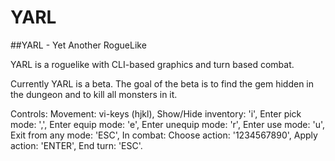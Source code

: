# YARL
##YARL - Yet Another RogueLike

YARL is a roguelike with CLI-based graphics and turn based combat.

Currently YARL is a beta. The goal of the beta is to find the gem hidden in the dungeon and to kill all monsters in it.

Controls:
    Movement: vi-keys (hjkl),
    Show/Hide inventory: 'i',
    Enter pick mode: ',',
    Enter equip mode: 'e',
    Enter unequip mode: 'r',
    Enter use mode: 'u',
    Exit from any mode: 'ESC',
    In combat:
	Choose action: '1234567890',
	Apply action: 'ENTER',
	End turn: 'ESC'.
	


